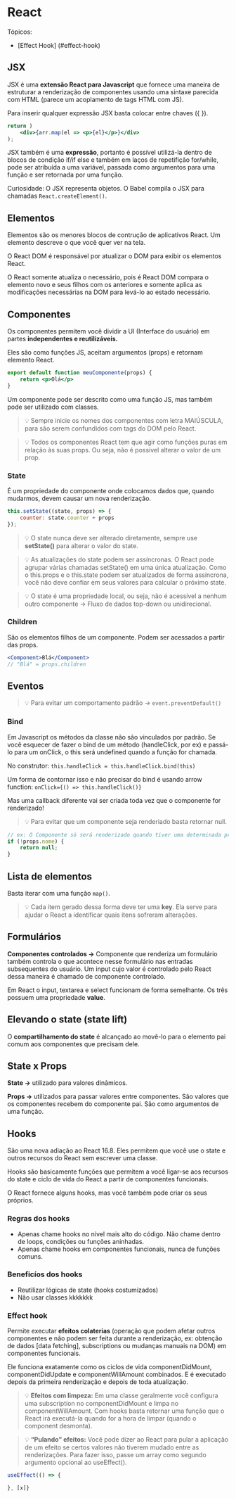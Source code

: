 # React

Tópicos:
- [Effect Hook] (#effect-hook)

## JSX

JSX é uma **extensão React para Javascript** que fornece uma maneira de estruturar a renderização de componentes usando uma sintaxe parecida com HTML (parece um acoplamento de tags HTML com JS). 

Para inserir qualquer expressão JSX basta colocar entre chaves ({ }).

```jsx
return )
	<div>{arr.map(el => <p>{el}</p>}</div>
);
```

JSX também é uma **expressão**, portanto é possível utilizá-la dentro de blocos de condição if/if else e também em laços de repetifição for/while, pode ser atribuída a uma variável, passada como argumentos para uma função e ser retornada por uma função.

Curiosidade: O JSX representa objetos. O Babel compila o JSX para chamadas `React.createElement()`.   

## Elementos

Elementos são os menores blocos de contrução de aplicativos React. Um elemento descreve o que você quer ver na tela. 

O React DOM é responsável por atualizar o DOM para exibir os elementos React.

O React somente atualiza o necessário, pois é React DOM compara o elemento novo e seus filhos com os anteriores e somente aplica as modificações necessárias na DOM para levá-lo ao estado necessário.

## Componentes

Os componentes permitem você dividir a UI (Interface do usuário) em partes **independentes e reutilizáveis.**  

Eles são como funções JS, aceitam argumentos (props) e retornam elemento React.

```jsx
export default function meuComponente(props) {
	return <p>Olá</p>
}
```

Um componente pode ser descrito como uma função JS, mas também pode ser utilizado com classes. 

> 💡 Sempre inicie os nomes dos componentes com letra MAIÚSCULA, para são serem confundidos com tags do DOM pelo React.

> 💡 Todos os componentes React tem que agir como funções puras em relação às suas props. Ou seja, não é possível alterar o valor de um prop.


### State

É um propriedade do componente onde colocamos dados que, quando mudarmos, devem causar um nova renderização. 

```jsx
this.setState((state, props) => {
	counter: state.counter + props
});
```

> 💡 O state nunca deve ser alterado diretamente, sempre use **setState()** para alterar o valor do state.

> 💡 As atualizações do state podem ser assíncronas. O React pode agrupar várias chamadas setState() em uma única atualização. Como o this.props e o this.state podem ser atualizados de forma assíncrona, você não deve confiar em seus valores para calcular o próximo state.

> 💡 O state é uma propriedade local, ou seja, não é acessível a nenhum outro componente → Fluxo de dados top-down ou unidirecional.


### Children

São os elementos filhos de um componente. Podem ser acessados a partir das props. 

```jsx
<Component>Blá</Component>
// "Blá" = props.children
```

## Eventos

> 💡 Para evitar um comportamento padrão → `event.preventDefault()`


### Bind

Em Javascript os métodos da classe não são vinculados por padrão. Se você esquecer de fazer o bind de um método (handleClick, por ex) e passá-lo para um onClick, o this será undefined quando a função for chamada. 

No construtor: `this.handleClick = this.handleClick.bind(this)`

Um forma de contornar isso e não precisar do bind é usando arrow function: `onClick={() => this.handleClick()}`

Mas uma callback diferente vai ser criada toda vez que o componente for renderizado!

> 💡 Para evitar que um componente seja renderiado basta retornar null.


```jsx
// ex: O Componente só será renderizado quando tiver uma determinada prop
if (!props.nome) {
	return null;
}
```

## Lista de elementos

Basta iterar com uma função `map()`. 

> 💡 Cada item gerado dessa forma deve ter uma **key**. Ela serve para ajudar o React a identificar quais itens sofreram alterações.

## Formulários

**Componentes controlados →** Componente que renderiza um formulário também controla o que acontece nesse formulário nas entradas subsequentes do usuário. Um input cujo valor é controlado pelo React dessa maneira é chamado de componente controlado. 

Em React o input, textarea e select funcionam de forma semelhante. Os três possuem uma propriedade **value**. 

## Elevando o state (state lift)

O **compartilhamento do state** é alcançado ao movê-lo para o elemento pai comum aos componentes que precisam dele. 

## State x Props

**State →** utilizado para valores dinâmicos.

**Props →** utilizados para passar valores entre componentes. São valores que os componentes recebem do componente pai. São como argumentos de uma função.

## Hooks

São uma nova adiação ao React 16.8. Eles permitem que você use o state e outros recursos do React sem escrever uma classe. 

Hooks são basicamente funções que permitem a você ligar-se aos recursos do state e ciclo de vida do React a partir de componentes funcionais. 

O React fornece alguns hooks, mas você também pode criar os seus próprios. 

### Regras dos hooks

- Apenas chame hooks no nível mais alto do código. Não chame dentro de loops, condições ou funções aninhadas.
- Apenas chame hooks em componentes funcionais, nunca de funções comuns.

### Beneficíos dos hooks

- Reutilizar lógicas de state (hooks costumizados)
- Não usar classes kkkkkkk

### <a name="effect-hook"></a> Effect hook

Permite executar **efeitos colaterias** (operação que podem afetar outros componentes e não podem ser feita durante a renderização, ex: obtenção de dados [data fetching], subscriptions ou mudanças manuais na DOM) em componentes funcionais. 

Ele funciona exatamente como os ciclos de vida componentDidMount, componentDidUpdate e componentWillAmount combinados. E é executado depois da primeira renderização e depois de toda atualização. 

> 💡 **Efeitos com limpeza:** Em uma classe geralmente você configura uma subscription no componentDidMount e limpa no componentWillAmount. Com hooks basta retornar uma função que o React irá executá-la quando for a hora de limpar (quando o component desmonta).


> 💡 **“Pulando” efeitos:** Você pode dizer ao React para pular a aplicação de um efeito se certos valores não tiverem mudado entre as renderizações. Para fazer isso, passe um array como segundo argumento opcional ao useEffect().


```jsx
useEffect(() => {

}, [x]}
```
